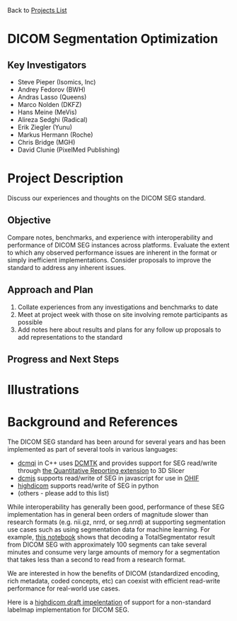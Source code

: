 Back to [Projects List](../../README.md#ProjectsList)

# DICOM Segmentation Optimization

## Key Investigators

- Steve Pieper (Isomics, Inc)
- Andrey Fedorov (BWH)
- Andras Lasso (Queens)
- Marco Nolden (DKFZ)
- Hans Meine (MeVis)
- Alireza Sedghi (Radical)
- Erik Ziegler (Yunu)
- Markus Hermann (Roche)
- Chris Bridge (MGH)
- David Clunie (PixelMed Publishing)

# Project Description

Discuss our experiences and thoughts on the DICOM SEG standard.

## Objective

Compare notes, benchmarks, and experience with interoperability and performance of DICOM SEG instances across platforms.
Evaluate the extent to which any observed performance issues are inherent in the format or simply inefficient implementations.
Consider proposals to improve the standard to address any inherent issues.

## Approach and Plan

1. Collate experiences from any investigations and benchmarks to date
2. Meet at project week with those on site involving remote participants as possible
3. Add notes here about results and plans for any follow up proposals to add representations to the standard

## Progress and Next Steps


# Illustrations

# Background and References

The DICOM SEG standard has been around for several years and has been implemented as part of several tools in various languages:
* [dcmqi](https://github.com/QIICR/dcmqi) in C++ uses [DCMTK]([url](https://dicom.offis.de/dcmtk.php.en)) and provides support for SEG read/write through [the Quantitative Reporting extension](https://github.com/QIICR/QuantitativeReporting) to 3D Slicer
* [dcmjs](https://github.com/dcmjs-org/dcmjs) supports read/write of SEG in javascript for use in [OHIF](https://ohif.org/)
* [highdicom](https://github.com/ImagingDataCommons/highdicom) supports read/write of SEG in python
* (others - please add to this list)

While interoperability has generally been good, performance of these SEG implementation has in general been orders of magnitude slower
than research formats (e.g. nii.gz, nrrd, or seg.nrrd) at supporting segmentation use cases such as using segmentation data for machine
learning.  For example, [this notebook](https://colab.research.google.com/drive/1ZLqJwDIO1XKnnjOzClkSq8RIawm3sp9M) shows that decoding a
TotalSegmentator result from DICOM SEG with approximately 100 segments can take several minutes and consume very large amounts of memory
for a segmentation that takes less than a second to read from a research format.

We are interested in how the benefits of DICOM (standardized encoding, rich metadata, coded concepts, etc) can coexist with efficient
read-write performance for real-world use cases.

Here is a [highdicom draft impelentation](https://github.com/ImagingDataCommons/highdicom/pull/184) of support for a non-standard labelmap implementation for DICOM SEG.
